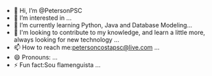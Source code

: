 - 👋 Hi, I’m @PetersonPSC
- 👀 I’m interested in ...
- 🌱 I’m currently learning Python, Java and Database Modeling...
- 💞️ I'm looking to contribute to my knowledge, and learn a little more, always looking for new technology ...
- 📫 How to reach me:petersoncostapsc@live.com ...
- 😄 Pronouns: ...
- ⚡ Fun fact:Sou flamenguista ...

<!---
PetersonPSC/PetersonPSC is a ✨ special ✨ repository because its `README.md` (this file) appears on your GitHub profile.
You can click the Preview link to take a look at your changes.
--->
